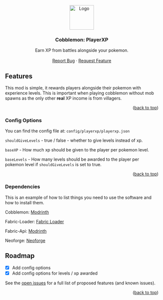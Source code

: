 <!-- Improved compatibility of back to top link: See: https://github.com/othneildrew/Best-README-Template/pull/73 -->
<a id="readme-top"></a>
<!--
*** Thanks for checking out the Best-README-Template. If you have a suggestion
*** that would make this better, please fork the repo and create a pull request
*** or simply open an issue with the tag "enhancement".
*** Don't forget to give the project a star!
*** Thanks again! Now go create something AMAZING! :D
-->



<!-- PROJECT SHIELDS -->
<!--
*** I'm using markdown "reference style" links for readability.
*** Reference links are enclosed in brackets [ ] instead of parentheses ( ).
*** See the bottom of this document for the declaration of the reference variables
*** for contributors-url, forks-url, etc. This is an optional, concise syntax you may use.
*** https://www.markdownguide.org/basic-syntax/#reference-style-links
-->



<!-- PROJECT LOGO -->
<br />
<div align="center">
  <a href="https://github.com/chudders1231/PlayerXP/">
    <img src="https://cdn.modrinth.com/data/qpe01spE/7aa6cfd294ab0004d2fd7cbe7878ba54025961b9.png" alt="Logo" width="80" height="80">
  </a>

  <h3 align="center">Cobblemon: PlayerXP</h3>

  <p align="center">
    Earn XP from battles alongside your pokemon.
    <br />
    <br />
    <a href="https://github.com/chudders1231/PlayerXP/issues/new?labels=bug&template=bug_report.md">Report Bug</a>
    &middot;
    <a href="https://github.com/chudders1231/PlayerXP/issues/new?labels=suggestion&template=feature_request.md">Request Feature</a>
  </p>
</div>



<!-- ABOUT THE PROJECT -->
## Features

This mod is simple, it rewards players alongside their pokemon with experience levels. This is important when playing cobblemon without mob spawns as the only other **real** XP income is from villagers.

<p align="right">(<a href="#readme-top">back to top</a>)</p>


### Config Options

You can find the config file at: `config/playerxp/playerxp.json`

`shouldGiveLevels` - true / false - whether to give levels instead of xp.

`baseXP` - How much xp should be given to the player per pokemon level.

`baseLevels` - How many levels should be awarded to the player per pokemon level if `shouldGiveLevels` is set to true.

<p align="right">(<a href="#readme-top">back to top</a>)</p>

<!-- DEPENDENCIES -->

### Dependencies

This is an example of how to list things you need to use the software and how to install them.

Cobblemon: <a href="https://modrinth.com/mod/cobblemon">Modrinth</a>

Fabric-Loader: <a href="https://fabricmc.net/">Fabric Loader</a>

Fabric-Api: <a href="https://modrinth.com/mod/fabric-api">Modrinth</a>

Neoforge: <a href="https://neoforged.net/">Neoforge</a>


<!-- ROADMAP -->
## Roadmap

- [x] Add config options
- [x] Add config options for levels / xp awarded

See the [open issues](https://github.com/chudders1231/PlayerXP/issues/) for a full list of proposed features (and known issues).

<p align="right">(<a href="#readme-top">back to top</a>)</p>



<!-- MARKDOWN LINKS & IMAGES -->
<!-- https://www.markdownguide.org/basic-syntax/#reference-style-links -->
[forks-shield]: https://img.shields.io/github/forks/othneildrew/Best-README-Template.svg?style=for-the-badge
[forks-url]: https://github.com/chudders1231/PlayerXP/network/members
[stars-shield]: https://img.shields.io/github/stars/othneildrew/Best-README-Template.svg?style=for-the-badge
[stars-url]: https://github.com/chudders1231/PlayerXP/stargazers
[issues-shield]: https://img.shields.io/github/issues/othneildrew/Best-README-Template.svg?style=for-the-badge
[issues-url]: https://github.com/chudders1231/PlayerXP/issues/
